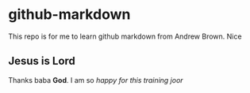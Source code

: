 # github-markdown
This repo is for me to learn github markdown from Andrew Brown. Nice

## Jesus is Lord

Thanks baba **God**. I am so *happy for this training joor* 
